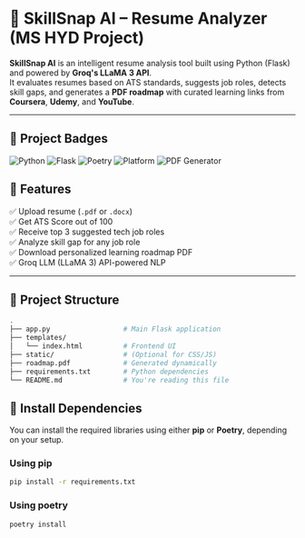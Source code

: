 # 🚀 SkillSnap AI – Resume Analyzer (MS HYD Project)

**SkillSnap AI** is an intelligent resume analysis tool built using Python (Flask) and powered by **Groq's LLaMA 3 API**.  
It evaluates resumes based on ATS standards, suggests job roles, detects skill gaps, and generates a **PDF roadmap** with curated learning links from **Coursera**, **Udemy**, and **YouTube**.

---
## 📛 Project Badges

![Python](https://img.shields.io/badge/Python-3.11-blue?logo=python)
![Flask](https://img.shields.io/badge/Flask-2.3-lightgrey?logo=flask)
![Poetry](https://img.shields.io/badge/Poetry-dependency--manager-brightgreen?logo=python)
![Platform](https://img.shields.io/badge/Made%20with-Groq%20LLaMA3-ff69b4?logo=OpenAI&logoColor=white)
![PDF Generator](https://img.shields.io/badge/Output-PDF-informational?logo=adobeacrobatreader)

## 📌 Features

✅ Upload resume (`.pdf` or `.docx`)  
✅ Get ATS Score out of 100  
✅ Receive top 3 suggested tech job roles  
✅ Analyze skill gap for any job role  
✅ Download personalized learning roadmap PDF  
✅ Groq LLM (LLaMA 3) API-powered NLP  

---

## 📁 Project Structure

```bash
.
├── app.py                  # Main Flask application
├── templates/
│   └── index.html          # Frontend UI
├── static/                 # (Optional for CSS/JS)
├── roadmap.pdf             # Generated dynamically
├── requirements.txt        # Python dependencies
└── README.md               # You're reading this file

```
## 🦾 Install Dependencies

You can install the required libraries using either **pip** or **Poetry**, depending on your setup.

### Using pip
```bash
pip install -r requirements.txt
```
### Using poetry
```bash
poetry install
```


 

